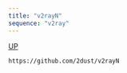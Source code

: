 ```yaml
---
title: "v2rayN"
sequence: "v2ray"
---
```


[UP](/windows/windows-index.html)

```text
https://github.com/2dust/v2rayN
```
